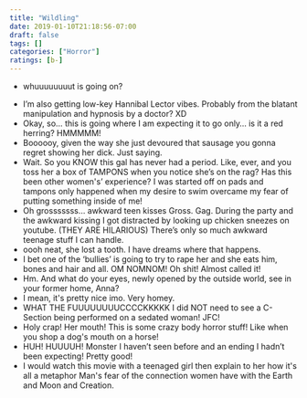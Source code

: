 ```yaml
---
title: "Wildling"
date: 2019-01-10T21:18:56-07:00
draft: false
tags: []
categories: ["Horror"]
ratings: [b-]
---
```


* whuuuuuuuut is going on? 
<!--more-->
* I’m also getting low-key Hannibal Lector vibes. Probably from the blatant manipulation and hypnosis by a doctor? XD
* Okay, so… this is going where I am expecting it to go only… is it a red herring? HMMMMM!
* Boooooy, given the way she just devoured that sausage you gonna regret showing her dick. Just saying.
* Wait. So you KNOW this gal has never had a period. Like, ever, and you toss her a box of TAMPONS when you notice she’s on the rag? Has this been other women's’ experience? I was started off on pads and tampons only happened when my desire to swim overcame my fear of putting something inside of me!
* Oh grosssssss… awkward teen kisses Gross. Gag. During the party and the awkward kissing I got distracted by looking up chicken sneezes on youtube. (THEY ARE HILARIOUS) There’s only so much awkward teenage stuff I can handle.
* oooh neat, she lost a tooth. I have dreams where that happens.
* I bet one of the ‘bullies’ is going to try to rape her and she eats him, bones and hair and all. OM NOMNOM! Oh shit! Almost called it!
* Hm. And what do your eyes, newly opened by the outside world, see in your former home, Anna? 
* I mean, it's pretty nice imo. Very homey.
* WHAT THE FUUUUUUUUCCCCKKKKK I did NOT need to see a C-Section being performed on a sedated woman! JFC!
* Holy crap! Her mouth! This is some crazy body horror stuff! Like when you shop a dog's mouth on a horse!
* HUH! HUUUUH! Monster I haven’t seen before and an ending I hadn’t been expecting! Pretty good!
* I would watch this movie with a teenaged girl then explain to her how it's all a metaphor Man's fear of the connection women have with the Earth and Moon and Creation. 
